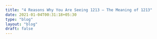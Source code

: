 ```yaml
---
title: "4 Reasons Why You Are Seeing 1213 – The Meaning of 1213"
date: 2021-01-04T00:31:18+05:30
type: "blog"
layout: "blog"
draft: false
---
```


